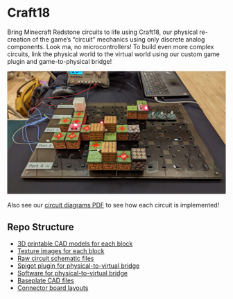 # Craft18

Bring Minecraft Redstone circuits to life using Craft18, our physical re-creation of the game’s “circuit” mechanics using only discrete analog components. Look ma, no microcontrollers! To build even more complex circuits, link the physical world to the virtual world using our custom game plugin and game-to-physical bridge!

![](doc/pic.jpg)

Also see our [circuit diagrams PDF](doc/schem.pdf) to see how each circuit is implemented!

## Repo Structure

- [3D printable CAD models for each block](3d_cad/)
- [Texture images for each block](textures/)
- [Raw circuit schematic files](schematics/)
- [Spigot plugin for physical-to-virtual bridge](craft18_plugin/)
- [Software for physical-to-virtual bridge](craft18duino/)
- [Baseplate CAD files](2d_cad/)
- [Connector board layouts](boards/)
